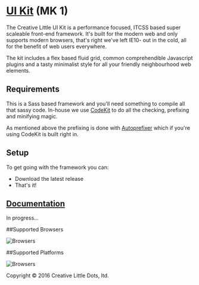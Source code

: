 # <a href="http://creativelittle.uk/uikit" target="_blank">UI Kit</a> (MK 1)

The Creative Little UI Kit is a performance focused, ITCSS based super scaleable front-end framework. It's built for the modern web and only supports modern browsers, that's right we've left IE10- out in the cold, all for the benefit of web users everywhere.

The kit includes a flex based fluid grid, common comprehendible Javascript plugins and a tasty minimalist style for all your friendly neighbourhood web elements.

## Requirements

This is a Sass based framework and you'll need something to compile all that sassy code. In-house we use <a href="https://incident57.com/codekit" target="_blank">CodeKit</a> to do all the checking, prefixing and minifying magic.

As mentioned above the prefixing is done with <a href="https://github.com/postcss/autoprefixer" target="_blank">Autoprefixer</a> which if you're using CodeKit is built right in.

## Setup

To get going with the framework you can:


  * Download the latest release
  * That's it!

## <a href="https://creativelittledots.github.io/ui-kit" target="_blank">Documentation</a>

In progress...

##Supported Browsers

![Browsers](https://creativelittledots.github.io/ui-kit/images/browsers.svg)

##Supported Platforms

![Browsers](https://creativelittledots.github.io/ui-kit/images/platforms.svg)

Copyright © 2016 Creative Little Dots, ltd.
